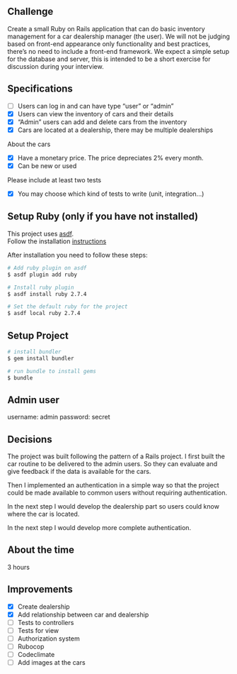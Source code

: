 ## Challenge

Create a small Ruby on Rails application that can do basic inventory management for a car dealership manager (the user). We will not be judging based on front-end appearance only functionality and best practices, there’s no need to include a front-end framework. We expect a simple setup for the database and server, this is intended to be a short exercise for discussion during your interview.

## Specifications

- [ ] Users can log in and can have type “user” or “admin”
- [x] Users can view the inventory of cars and their details
- [x] “Admin” users can add and delete cars from the inventory
- [x] Cars are located at a dealership, there may be multiple dealerships

About the cars
- [x] Have a monetary price. The price depreciates 2% every month.
- [x] Can be new or used

Please include at least two tests
- [x] You may choose which kind of tests to write (unit, integration...)


## Setup Ruby (only if you have not installed)

This project uses [asdf](https://asdf-vm.com/#/). \
Follow the installation [instructions](https://asdf-vm.com/#/core-manage-asdf?id=asdf)

After installation you need to follow these steps:

```bash
# Add ruby plugin on asdf
$ asdf plugin add ruby

# Install ruby plugin
$ asdf install ruby 2.7.4

# Set the default ruby for the project
$ asdf local ruby 2.7.4
```

## Setup Project

```bash
# install bundler
$ gem install bundler

# run bundle to install gems
$ bundle
```

## Admin user

username: admin
password: secret

## Decisions

The project was built following the pattern of a Rails project. I first built the car routine to be delivered to the admin users. So they can evaluate and give feedback if the data is available for the cars.

Then I implemented an authentication in a simple way so that the project could be made available to common users without requiring authentication.

In the next step I would develop the dealership part so users could know where the car is located.

In the next step I would develop more complete authentication.

## About the time

3 hours

## Improvements

- [x] Create dealership
- [x] Add relationship between car and dealership
- [ ] Tests to controllers
- [ ] Tests for view
- [ ] Authorization system
- [ ] Rubocop
- [ ] Codeclimate
- [ ] Add images at the cars
